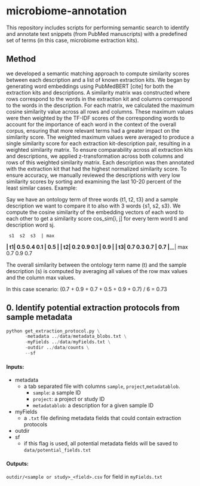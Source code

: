 # microbiome-annotation
This repository includes scripts for performing semantic search to identify and annotate text snippets (from PubMed manuscripts) with a predefined set of terms (in this case, microbiome extraction kits).

## Method
we developed a semantic matching approach to compute similarity scores between each description and a list of known extraction kits. We began by generating word embeddings using PubMedBERT [cite] for both the extraction kits and descriptions. A similarity matrix was constructed where rows correspond to the words in the extraction kit and columns correspond to the words in the description. For each matrix, we calculated the maximum cosine similarity value across all rows and columns. These maximum values were then weighted by the TF-IDF scores of the corresponding words to account for the importance of each word in the context of the overall corpus, ensuring that more relevant terms had a greater impact on the similarity score. The weighted maximum values were averaged to produce a single similarity score for each extraction kit-description pair, resulting in a weighted similarity matrix. To ensure comparability across all extraction kits and descriptions, we applied z-transformation across both columns and rows of this weighted similarity matrix. Each description was then annotated with the extraction kit that had the highest normalized similarity score. To ensure accuracy, we manually reviewed the descriptions with very low similarity scores by sorting and examining the last 10-20 percent of the least similar cases.
Example:

Say we have an ontology term of three words {t1, t2, t3} and a sample description we want to compare
it to also with 3 words {s1, s2, s3}. We compute the cosine similarity of the embedding vectors of each
word to each other to get a similarity score cos_sim[i, j] for every term word ti and description word sj.

     s1  s2  s3  | max
   ______________|____
t1|  0.5 0.4 0.1 | 0.5
  |              |
t2|  0.2 0.9 0.1 | 0.9
  |              |
t3|  0.7 0.3 0.7 | 0.7
__|______________|
max  0.7 0.9 0.7


The overall similarity between the ontology term name (t) and the sample description (s) is computed by
averaging all values of the row max values and the column max values. 

In this case scenario:
(0.7 + 0.9 + 0.7 + 0.5 + 0.9 + 0.7) / 6 = 0.73

## 0. Identify potential extraction protocols from sample metadata

```python
python get_extraction_protocol.py \
       -metadata ../data/metadata_blobs.txt \
       -myFields ../data/myFields.txt \
       -outdir ../data/counts \
       --sf
```

#### Inputs:
- metadata
  - a tab separated file with columns `sample`, `project`,`metadatablob`.
    - `sample`: a sample ID
    - `project`: a project or study ID
    - `metadatablob`: a description for a given sample ID
- myFields
  - a `.txt` file defining metadata fields that could contain extraction protocols
- outdir
- sf
  - if this flag is used, all potential metadata fields will be saved to `data/potential_fields.txt`

#### Outputs:
`outdir/<sample or study>_<field>.csv` for field in `myFields.txt`
